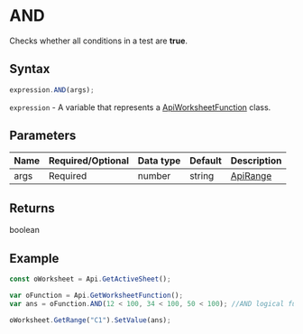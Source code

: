 # AND

Checks whether all conditions in a test are **true**.

## Syntax

```javascript
expression.AND(args);
```

`expression` - A variable that represents a [ApiWorksheetFunction](../ApiWorksheetFunction.md) class.

## Parameters

| **Name** | **Required/Optional** | **Data type** | **Default** | **Description** |
| ------------- | ------------- | ------------- | ------------- | ------------- |
| args | Required | number | string | [ApiRange](../../ApiRange/ApiRange.md) | boolean | [ApiName](../../ApiName/ApiName.md) |  | A condition to check. |

## Returns

boolean

## Example



```javascript
const oWorksheet = Api.GetActiveSheet();

var oFunction = Api.GetWorksheetFunction();
var ans = oFunction.AND(12 < 100, 34 < 100, 50 < 100); //AND logical function

oWorksheet.GetRange("C1").SetValue(ans);

```
